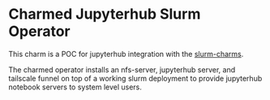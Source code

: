 # Charmed Jupyterhub Slurm Operator
This charm is a POC for jupyterhub integration with the [slurm-charms](https://github.com/charmed-hpc/slurm-charms).

The charmed operator installs an nfs-server, jupyterhub server, and tailscale funnel on top of a working slurm deployment
to provide jupyterhub notebook servers to system level users.

